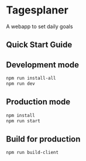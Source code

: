 # Tagesplaner

A webapp to set daily goals

## Quick Start Guide

## Development mode
```bash
npm run install-all
npm run dev
```

## Production mode

```bash
npm install
npm run start
```
## Build for production

```bash
npm run build-client
```

